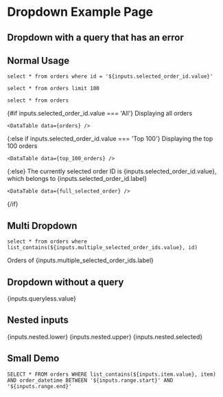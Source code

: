# Dropdown Example Page

## Dropdown with a query that has an error

<Dropdown title="Dropdown with an Error" value="order_id" data="named_reviews" where="nps_score > 7 and their name is Bob" name="broken_selected_order_id">
    <DropdownOption value="All" />
    <DropdownOption value="Top 100" />
</Dropdown>

## Normal Usage

```full_selected_order
select * from orders where id = '${inputs.selected_order_id.value}'
```

```top_100_orders
select * from orders limit 100
```

```orders
select * from orders
```


{#if inputs.selected_order_id.value === 'All'}
	Displaying all orders

	<DataTable data={orders} />
{:else if inputs.selected_order_id.value === 'Top 100'}
	Displaying the top 100 orders

	<DataTable data={top_100_orders} />
{:else}
	The currently selected order ID is {inputs.selected_order_id.value}, which belongs to {inputs.selected_order_id.label}

	<DataTable data={full_selected_order} />
{/if}

<Dropdown title="Selected Order ID" label="first_name || ' ' || last_name" value="order_id" data="named_reviews" where="nps_score > 7" order="first_name" name="selected_order_id">
    <DropdownOption value="All" />
    <DropdownOption value="Top 100" />
</Dropdown>

## Multi Dropdown

```selected_orders
select * from orders where list_contains(${inputs.multiple_selected_order_ids.value}, id)
```

<Dropdown multiple title="Selected Order ID" label="first_name || ' ' || last_name" value="order_id" data="named_reviews" where="nps_score > 7" order="first_name" name="multiple_selected_order_ids" />

Orders of {inputs.multiple_selected_order_ids.label}

<DataTable data={selected_orders} />

## Dropdown without a query

<Dropdown title=Queryless name=queryless>
	<DropdownOption value="Option number one" />
	<DropdownOption value="Option number two" />
	<DropdownOption valueLabel="Option number three" value="I'm different!" />
</Dropdown>

{inputs.queryless.value}

## Nested inputs

<CustomInput name="nested" />

{inputs.nested.lower} {inputs.nested.upper} {inputs.nested.selected}

## Small Demo

<Dropdown multiple title="Item" name="item" value="item" data="orders" />
<DateRange name="range" dates="order_datetime" data="orders" />

```selected_items
SELECT * FROM orders WHERE list_contains(${inputs.item.value}, item) AND order_datetime BETWEEN '${inputs.range.start}' AND '${inputs.range.end}'
```

<DataTable data={selected_items} />
